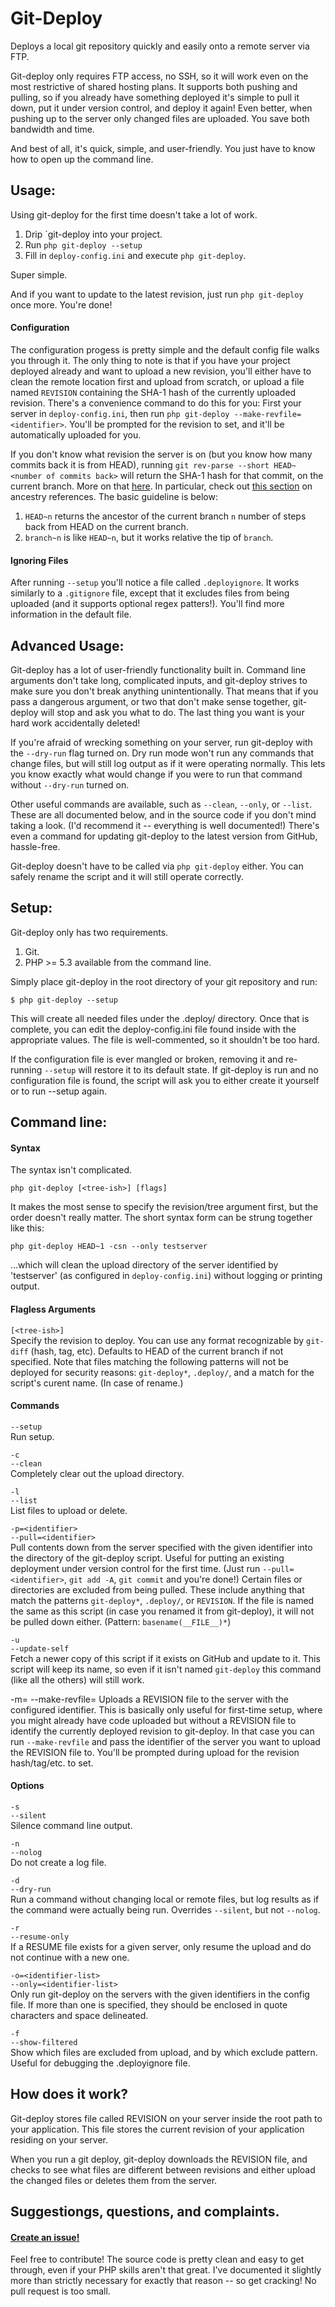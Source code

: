 Git-Deploy
==========
Deploys a local git repository quickly and easily onto a remote server via FTP.

Git-deploy only requires FTP access, no SSH, so it will work even on the most restrictive of shared hosting plans. It supports both pushing and pulling, so if you already have something deployed it's simple to pull it down, put it under version control, and deploy it again! Even better, when pushing up to the server only changed files are uploaded. You save both bandwidth and time.

And best of all, it's quick, simple, and user-friendly. You just have to know how to open up the command line.

Usage:
------
Using git-deploy for the first time doesn't take a lot of work.

1. Drip `git-deploy into your project.
2. Run `php git-deploy --setup`
3. Fill in `deploy-config.ini` and execute `php git-deploy`.

Super simple.

And if you want to update to the latest revision, just run `php git-deploy` once more. You're done!

#### Configuration
The configuration progess is pretty simple and the default config file walks you through it. The only thing to note is that if you have your project deployed already and want to upload a new revision, you'll either have to clean the remote location first and upload from scratch, or upload a file named `REVISION` containing the SHA-1 hash of the currently uploaded revision. There's a convenience command to do this for you: First your server in `deploy-config.ini`, then run `php git-deploy --make-revfile=<identifier>`. You'll be prompted for the revision to set, and it'll be automatically uploaded for you.

If you don't know what revision the server is on (but you know how many commits back it is from HEAD), running `git rev-parse --short HEAD~<number of commits back>` will return the SHA-1 hash for that commit, on the current branch. More on that [here](http://git-scm.com/book/ch6-1.html). In particular, check out [this section](http://git-scm.com/book/ch6-1.html#Ancestry-References) on ancestry references. The basic guideline is below:

1. `HEAD~n` returns the ancestor of the current branch `n` number of steps back from HEAD on the current branch.
2. `branch~n` is like `HEAD~n`, but it works relative the tip of `branch`.

#### Ignoring Files
After running `--setup` you'll notice a file called `.deployignore`. It works similarly to a `.gitignore` file, except that it excludes files from being uploaded (and it supports optional regex patters!). You'll find more information in the default file.

Advanced Usage:
---------------

Git-deploy has a lot of user-friendly functionality built in. Command line arguments don't take long, complicated inputs, and git-deploy strives to make sure you don't break anything unintentionally. That means that if you pass a dangerous argument, or two that don't make sense together, git-deploy will stop and ask you what to do. The last thing you want is your hard work accidentally deleted!

If you're afraid of wrecking something on your server, run git-deploy with the `--dry-run` flag turned on. Dry run mode won't run any commands that change files, but will still log output as if it were operating normally. This lets you know exactly what would change if you were to run that command without `--dry-run` turned on.

Other useful commands are available, such as `--clean`, `--only`, or `--list`. These are all documented below, and in the source code if you don't mind taking a look. (I'd recommend it -- everything is well documented!) There's even a command for updating git-deploy to the latest version from GitHub, hassle-free.

Git-deploy doesn't have to be called via `php git-deploy` either. You can safely rename the script and it will still operate correctly.

Setup:
------
Git-deploy only has two requirements.

1. Git.
2. PHP >= 5.3 available from the command line.

Simply place git-deploy in the root directory of your git repository and run:

`$ php git-deploy --setup`

This will create all needed files under the .deploy/ directory. Once that is complete, you can edit the deploy-config.ini file found inside with the appropriate values. The file is well-commented, so it shouldn't be too hard.

If the configuration file is ever mangled or broken, removing it and re-running `--setup` will restore it to its default state. If git-deploy is run and no configuration file is found, the script will ask you to either create it yourself or to run --setup again.

Command line:
-------------
#### Syntax
The syntax isn't complicated.

    php git-deploy [<tree-ish>] [flags]

It makes the most sense to specify the revision/tree argument first, but the order doesn't really matter. The short syntax form can be strung together like this:

    php git-deploy HEAD~1 -csn --only testserver

...which will clean the upload directory of the server identified by 'testserver' (as configured in `deploy-config.ini`) without logging or printing output.

#### Flagless Arguments

`[<tree-ish>]`  
Specify the revision to deploy. You can use any format recognizable by `git-diff` (hash, tag, etc). Defaults to HEAD of the current branch if not specified.  Note that files matching the following patterns will not be deployed for security reasons: `git-deploy*`, `.deploy/`, and a match for the script's curent name. (In case of rename.)

#### Commands
`--setup`  
Run setup.

`-c`  
`--clean`  
Completely clear out the upload directory.

`-l`  
`--list`  
List files to upload or delete.

`-p=<identifier>`  
`--pull=<identifier>`  
Pull contents down from the server specified with the given identifier into the directory of the git-deploy script. Useful for putting an existing deployment under version control for the first time. (Just run `--pull=<identifier>`, `git add -A`, `git commit` and you're done!) Certain files or directories are excluded from being pulled. These include anything that match the patterns `git-deploy*`, `.deploy/`, or `REVISION`. If the file is named the same as this script (in case you renamed it from git-deploy), it will not be pulled down either. (Pattern: `basename(__FILE__)*`)

`-u`  
`--update-self`  
Fetch a newer copy of this script if it exists on GitHub and update to it. This script will keep its name, so even if it isn't named `git-deploy` this command (like all the others) will still work.

-m=<identifier>
--make-revfile=<identifier>
Uploads a REVISION file to the server with the configured identifier. This is basically only useful for first-time setup, where you might already have code uploaded but without a REVISION file to identify the currently deployed revision to git-deploy. In that case you can run `--make-revfile` and pass the identifier of the server you want to upload the REVISION file to. You'll be prompted during upload for the revision hash/tag/etc. to set.


#### Options
`-s`  
`--silent`  
Silence command line output.

`-n`  
`--nolog`  
Do not create a log file.

`-d`  
`--dry-run`  
Run a command without changing local or remote files, but log results as if the command were actually being run.
Overrides `--silent`, but not `--nolog`.

`-r`  
`--resume-only`  
If a RESUME file exists for a given server, only resume the upload and do not continue with a new one.

`-o=<identifier-list>`  
`--only=<identifier-list>`  
Only run git-deploy on the servers with the given identifiers in the config file. If more than one is specified, they should be enclosed in quote characters and space delineated.

`-f`  
`--show-filtered`  
Show which files are excluded from upload, and by which exclude pattern. Useful for debugging the .deployignore file.

How does it work?
-----------------
Git-deploy stores file called REVISION on your server inside the root path to your application. This file stores the current revision of your application residing on your server.

When you run a git deploy, git-deploy downloads the REVISION file, and checks to see what files are different between revisions and either upload the changed files or deletes them from the server.

Suggestiongs, questions, and complaints.
----------------------------------------
#### [Create an issue!](https://github.com/ConnorKrammer/git-deploy-php/issues)

Feel free to contribute! The source code is pretty clean and easy to get through, even if your PHP skills aren't that great. I've documented it slightly more than strictly necessary for exactly that reason -- so get cracking! No pull request is too small.
